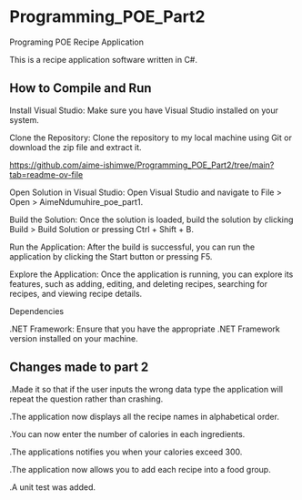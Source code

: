 # Programming_POE_Part2
Programing POE
Recipe Application

This is a recipe application software written in C#.

## How to Compile and Run

Install Visual Studio: Make sure you have Visual Studio installed on your system.

Clone the Repository: Clone the repository to my local machine using Git or download the zip file and extract it.

https://github.com/aime-ishimwe/Programming_POE_Part2/tree/main?tab=readme-ov-file

Open Solution in Visual Studio: Open Visual Studio and navigate to File > Open > AimeNdumuhire_poe_part1. 

Build the Solution: Once the solution is loaded, build the solution by clicking Build > Build Solution or pressing Ctrl + Shift + B.

Run the Application: After the build is successful, you can run the application by clicking the Start button or pressing F5.

Explore the Application: Once the application is running, you can explore its features, such as adding, editing, and deleting recipes, searching for recipes, and viewing recipe details.

Dependencies

.NET Framework: Ensure that you have the appropriate .NET Framework version installed on your machine.

## Changes made to part 2

.Made it so that if the user inputs the wrong data type the application will repeat the question rather than crashing.

.The application now displays all the recipe names in alphabetical order.

.You can now enter the number of calories in each ingredients.

.The applications notifies you when your calories exceed 300.

.The application now allows you to add each recipe into a food group.

.A unit test was added.


